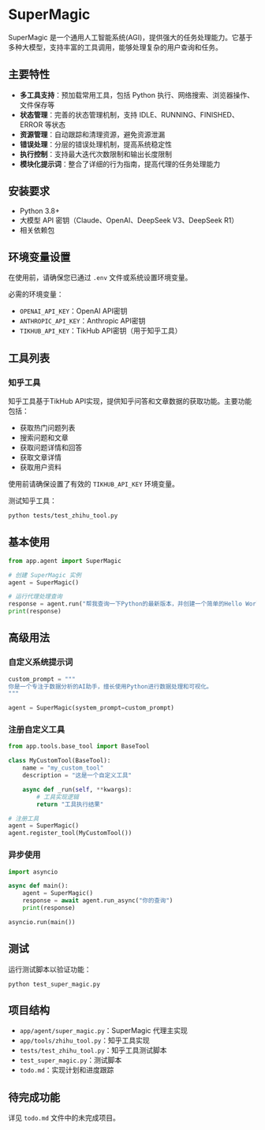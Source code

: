 # SuperMagic

SuperMagic 是一个通用人工智能系统(AGI)，提供强大的任务处理能力。它基于多种大模型，支持丰富的工具调用，能够处理复杂的用户查询和任务。

## 主要特性

- **多工具支持**：预加载常用工具，包括 Python 执行、网络搜索、浏览器操作、文件保存等
- **状态管理**：完善的状态管理机制，支持 IDLE、RUNNING、FINISHED、ERROR 等状态
- **资源管理**：自动跟踪和清理资源，避免资源泄漏
- **错误处理**：分层的错误处理机制，提高系统稳定性
- **执行控制**：支持最大迭代次数限制和输出长度限制
- **模块化提示词**：整合了详细的行为指南，提高代理的任务处理能力

## 安装要求

- Python 3.8+
- 大模型 API 密钥（Claude、OpenAI、DeepSeek V3、DeepSeek R1）
- 相关依赖包

## 环境变量设置

在使用前，请确保您已通过 `.env` 文件或系统设置环境变量。

必需的环境变量：
- `OPENAI_API_KEY`：OpenAI API密钥
- `ANTHROPIC_API_KEY`：Anthropic API密钥
- `TIKHUB_API_KEY`：TikHub API密钥（用于知乎工具）

## 工具列表

### 知乎工具

知乎工具基于TikHub API实现，提供知乎问答和文章数据的获取功能。主要功能包括：

- 获取热门问题列表
- 搜索问题和文章
- 获取问题详情和回答
- 获取文章详情
- 获取用户资料

使用前请确保设置了有效的 `TIKHUB_API_KEY` 环境变量。

测试知乎工具：
```bash
python tests/test_zhihu_tool.py
```

## 基本使用

```python
from app.agent import SuperMagic

# 创建 SuperMagic 实例
agent = SuperMagic()

# 运行代理处理查询
response = agent.run("帮我查询一下Python的最新版本，并创建一个简单的Hello World程序")
print(response)
```

## 高级用法

### 自定义系统提示词

```python
custom_prompt = """
你是一个专注于数据分析的AI助手，擅长使用Python进行数据处理和可视化。
"""

agent = SuperMagic(system_prompt=custom_prompt)
```

### 注册自定义工具

```python
from app.tools.base_tool import BaseTool

class MyCustomTool(BaseTool):
    name = "my_custom_tool"
    description = "这是一个自定义工具"

    async def _run(self, **kwargs):
        # 工具实现逻辑
        return "工具执行结果"

# 注册工具
agent = SuperMagic()
agent.register_tool(MyCustomTool())
```

### 异步使用

```python
import asyncio

async def main():
    agent = SuperMagic()
    response = await agent.run_async("你的查询")
    print(response)

asyncio.run(main())
```

## 测试

运行测试脚本以验证功能：

```
python test_super_magic.py
```

## 项目结构

- `app/agent/super_magic.py`：SuperMagic 代理主实现
- `app/tools/zhihu_tool.py`：知乎工具实现
- `tests/test_zhihu_tool.py`：知乎工具测试脚本
- `test_super_magic.py`：测试脚本
- `todo.md`：实现计划和进度跟踪

## 待完成功能

详见 `todo.md` 文件中的未完成项目。

